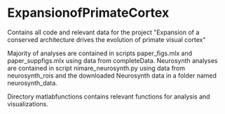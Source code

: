 # ExpansionofPrimateCortex
 Contains all code and relevant data for the project "Expansion of a conserved architecture drives the evolution of primate visual cortex"

Majority of analyses are contained in scripts paper_figs.mlx and paper_suppfigs.mlx using data from completeData.
Neurosynth analyses are contained in script nimare_neurosynth.py using data from neurosynth_rois and the downloaded Neurosynth data in a folder named neurosynth_data.

Directory matlabfunctions contains relevant functions for analysis and visualizations.
